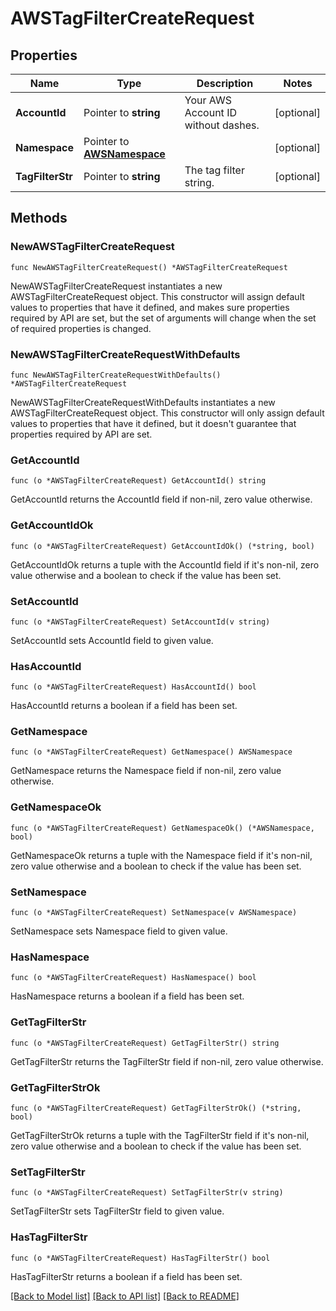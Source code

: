 # AWSTagFilterCreateRequest

## Properties

| Name             | Type                                           | Description                         | Notes      |
| ---------------- | ---------------------------------------------- | ----------------------------------- | ---------- |
| **AccountId**    | Pointer to **string**                          | Your AWS Account ID without dashes. | [optional] |
| **Namespace**    | Pointer to [**AWSNamespace**](AWSNamespace.md) |                                     | [optional] |
| **TagFilterStr** | Pointer to **string**                          | The tag filter string.              | [optional] |

## Methods

### NewAWSTagFilterCreateRequest

`func NewAWSTagFilterCreateRequest() *AWSTagFilterCreateRequest`

NewAWSTagFilterCreateRequest instantiates a new AWSTagFilterCreateRequest object.
This constructor will assign default values to properties that have it defined,
and makes sure properties required by API are set, but the set of arguments
will change when the set of required properties is changed.

### NewAWSTagFilterCreateRequestWithDefaults

`func NewAWSTagFilterCreateRequestWithDefaults() *AWSTagFilterCreateRequest`

NewAWSTagFilterCreateRequestWithDefaults instantiates a new AWSTagFilterCreateRequest object.
This constructor will only assign default values to properties that have it defined,
but it doesn't guarantee that properties required by API are set.

### GetAccountId

`func (o *AWSTagFilterCreateRequest) GetAccountId() string`

GetAccountId returns the AccountId field if non-nil, zero value otherwise.

### GetAccountIdOk

`func (o *AWSTagFilterCreateRequest) GetAccountIdOk() (*string, bool)`

GetAccountIdOk returns a tuple with the AccountId field if it's non-nil, zero value otherwise
and a boolean to check if the value has been set.

### SetAccountId

`func (o *AWSTagFilterCreateRequest) SetAccountId(v string)`

SetAccountId sets AccountId field to given value.

### HasAccountId

`func (o *AWSTagFilterCreateRequest) HasAccountId() bool`

HasAccountId returns a boolean if a field has been set.

### GetNamespace

`func (o *AWSTagFilterCreateRequest) GetNamespace() AWSNamespace`

GetNamespace returns the Namespace field if non-nil, zero value otherwise.

### GetNamespaceOk

`func (o *AWSTagFilterCreateRequest) GetNamespaceOk() (*AWSNamespace, bool)`

GetNamespaceOk returns a tuple with the Namespace field if it's non-nil, zero value otherwise
and a boolean to check if the value has been set.

### SetNamespace

`func (o *AWSTagFilterCreateRequest) SetNamespace(v AWSNamespace)`

SetNamespace sets Namespace field to given value.

### HasNamespace

`func (o *AWSTagFilterCreateRequest) HasNamespace() bool`

HasNamespace returns a boolean if a field has been set.

### GetTagFilterStr

`func (o *AWSTagFilterCreateRequest) GetTagFilterStr() string`

GetTagFilterStr returns the TagFilterStr field if non-nil, zero value otherwise.

### GetTagFilterStrOk

`func (o *AWSTagFilterCreateRequest) GetTagFilterStrOk() (*string, bool)`

GetTagFilterStrOk returns a tuple with the TagFilterStr field if it's non-nil, zero value otherwise
and a boolean to check if the value has been set.

### SetTagFilterStr

`func (o *AWSTagFilterCreateRequest) SetTagFilterStr(v string)`

SetTagFilterStr sets TagFilterStr field to given value.

### HasTagFilterStr

`func (o *AWSTagFilterCreateRequest) HasTagFilterStr() bool`

HasTagFilterStr returns a boolean if a field has been set.

[[Back to Model list]](../README.md#documentation-for-models) [[Back to API list]](../README.md#documentation-for-api-endpoints) [[Back to README]](../README.md)
